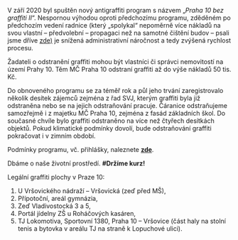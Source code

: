 
V září 2020 byl spuštěn nový antigraffiti program s názvem „_Praha 10 bez graffiti II_“. Nespornou výhodou oproti předchozímu programu, zděděném po předchozím vedení radnice (který „spolykal“ nepoměrně více nákladů na svou vlastní – předvolební – propagaci než na samotné čištění budov – psali jsme dříve  [zde)](https://pirati10.cz/tag/antigraffiti-program-praha-10/?fbclid=IwAR0bSyS4DVS4P1WUKEX0FWHZfmgy95F1B09xEMrdVjndNoJF3aFpGIbNEW8)  je snížená administrativní náročnost a tedy zvýšená rychlost procesu.

Žadateli o odstranění graffiti mohou být vlastníci či správci nemovitostí na území Prahy 10. Těm MČ Praha 10 odstraní graffiti až do výše nákladů 50 tis. Kč.

Do obnoveného programu se za téměř rok a půl jeho trvání zaregistrovalo několik desítek zájemců zejména z řad SVJ, kterým graffiti byla již odstraněna nebo se na jejich odstraňování pracuje. Čáranice odstraňujeme samozřejmě i z majetku MČ Praha 10, zejména z fasád základních škol. Do současné chvíle bylo graffiti odstraněno na více než čtyřech desítkách objektů. Pokud klimatické podmínky dovolí, bude odstraňování graffiti pokračovat i v zimním období.

Podmínky programu, vč. přihlášky, naleznete  [**zde**](https://praha10.cz/praha10bezgraffiti).

Dbáme o naše životní prostředí.  **#Držíme kurz!**

Legální graffiti plochy v Praze 10:

1.  U Vršovického nádraží – Vršovická (zeď před MŠ),
2.  Přípotoční, areál gymnázia,
3.  Zeď Vladivostocká 3 a 5,
4.  Portál jídelny ZŠ u Roháčových kasáren,
5.  TJ Lokomotiva, Sportovní 1380, Praha 10 – Vršovice (část haly na stolní tenis a bytovka v areálu TJ na straně k Lopuchové ulici).
